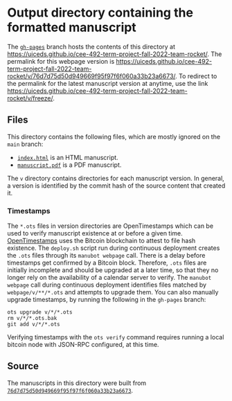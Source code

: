 # Output directory containing the formatted manuscript

The [`gh-pages`](https://github.com/uiceds/cee-492-term-project-fall-2022-team-rocket/tree/gh-pages) branch hosts the contents of this directory at <https://uiceds.github.io/cee-492-term-project-fall-2022-team-rocket/>.
The permalink for this webpage version is <https://uiceds.github.io/cee-492-term-project-fall-2022-team-rocket/v/76d7d75d50d949669f95f97f6f060a33b23a6673/>.
To redirect to the permalink for the latest manuscript version at anytime, use the link <https://uiceds.github.io/cee-492-term-project-fall-2022-team-rocket/v/freeze/>.

## Files

This directory contains the following files, which are mostly ignored on the `main` branch:

+ [`index.html`](index.html) is an HTML manuscript.
+ [`manuscript.pdf`](manuscript.pdf) is a PDF manuscript.

The `v` directory contains directories for each manuscript version.
In general, a version is identified by the commit hash of the source content that created it.

### Timestamps

The `*.ots` files in version directories are OpenTimestamps which can be used to verify manuscript existence at or before a given time.
[OpenTimestamps](https://opentimestamps.org/) uses the Bitcoin blockchain to attest to file hash existence.
The `deploy.sh` script run during continuous deployment creates the `.ots` files through its `manubot webpage` call.
There is a delay before timestamps get confirmed by a Bitcoin block.
Therefore, `.ots` files are initially incomplete and should be upgraded at a later time, so that they no longer rely on the availability of a calendar server to verify.
The `manubot webpage` call during continuous deployment identifies files matched by `webpage/v/**/*.ots` and attempts to upgrade them.
You can also manually upgrade timestamps, by running the following in the `gh-pages` branch:

```shell
ots upgrade v/*/*.ots
rm v/*/*.ots.bak
git add v/*/*.ots
```

Verifying timestamps with the `ots verify` command requires running a local bitcoin node with JSON-RPC configured, at this time.

## Source

The manuscripts in this directory were built from
[`76d7d75d50d949669f95f97f6f060a33b23a6673`](https://github.com/uiceds/cee-492-term-project-fall-2022-team-rocket/commit/76d7d75d50d949669f95f97f6f060a33b23a6673).
